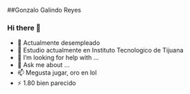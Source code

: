 ##Gonzalo Galindo Reyes
### Hi there 👋



- 🔭 Actualmente desempleado 
- 🌱 Estudio actualmente en Instituto Tecnologico de Tijuana 
- 🤔 I’m looking for help with ...
- 💬 Ask me about ...
- 📫 Megusta jugar, oro en lol 
- ⚡ 1.80 bien parecido

